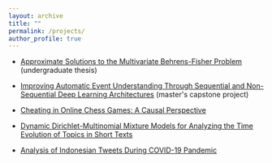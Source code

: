 ```yaml
---
layout: archive
title: ""
permalink: /projects/
author_profile: true
---
```


* [Approximate Solutions to the Multivariate Behrens-Fisher Problem](http://k-wib.github.io/files/2_thesis.pdf) (undergraduate thesis)

* [Improving Automatic Event Understanding Through Sequential and Non-Sequential Deep Learning Architectures](http://k-wib.github.io/files/BBCU_Final_Report.pdf) (master's capstone project)

* [Cheating in Online Chess Games: A Causal Perspective](http://k-wib.github.io/files/cheating_in_chess.pdf)

* [Dynamic Dirichlet-Multinomial Mixture Models for Analyzing the Time Evolution of Topics in Short Texts](http://k-wib.github.io/files/DDMM_for_Short_Texts.pdf)

* [Analysis of Indonesian Tweets During COVID-19 Pandemic](https://github.com/fransiscasusan/covid19-indonesian-tweets-analysis/blob/master/coronavirus-tweets-indonesia-analysis.ipynb)
